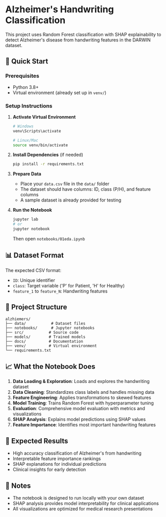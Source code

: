 # Alzheimer's Handwriting Classification

This project uses Random Forest classification with SHAP explainability to detect Alzheimer's disease from handwriting features in the DARWIN dataset.

## 🚀 Quick Start

### Prerequisites
- Python 3.8+
- Virtual environment (already set up in `venv/`)

### Setup Instructions

1. **Activate Virtual Environment**
   ```bash
   # Windows
   venv\Scripts\activate
   
   # Linux/Mac
   source venv/bin/activate
   ```

2. **Install Dependencies** (if needed)
   ```bash
   pip install -r requirements.txt
   ```

3. **Prepare Data**
   - Place your `data.csv` file in the `data/` folder
   - The dataset should have columns: ID, class (P/H), and feature columns
   - A sample dataset is already provided for testing

4. **Run the Notebook**
   ```bash
   jupyter lab
   # or
   jupyter notebook
   ```
   Then open `notebooks/01eda.ipynb`

## 📊 Dataset Format

The expected CSV format:
- `ID`: Unique identifier
- `class`: Target variable ('P' for Patient, 'H' for Healthy)
- `feature_1` to `feature_N`: Handwriting features

## 🔧 Project Structure

```
alzhiemers/
├── data/           # Dataset files
├── notebooks/      # Jupyter notebooks
├── src/           # Source code
├── models/        # Trained models
├── docs/          # Documentation
├── venv/          # Virtual environment
└── requirements.txt
```

## 📈 What the Notebook Does

1. **Data Loading & Exploration**: Loads and explores the handwriting dataset
2. **Data Cleaning**: Standardizes class labels and handles missing data
3. **Feature Engineering**: Applies transformations to skewed features
4. **Model Training**: Trains Random Forest with hyperparameter tuning
5. **Evaluation**: Comprehensive model evaluation with metrics and visualizations
6. **SHAP Analysis**: Explains model predictions using SHAP values
7. **Feature Importance**: Identifies most important handwriting features

## 🎯 Expected Results

- High accuracy classification of Alzheimer's from handwriting
- Interpretable feature importance rankings
- SHAP explanations for individual predictions
- Clinical insights for early detection

## 📝 Notes

- The notebook is designed to run locally with your own dataset
- SHAP analysis provides model interpretability for clinical applications
- All visualizations are optimized for medical research presentations
